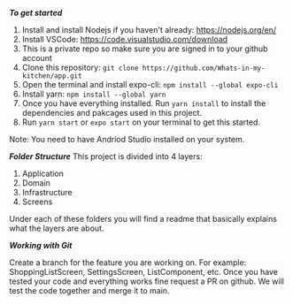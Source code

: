 ***To get started***
1. Install and install Nodejs if you haven't already: https://nodejs.org/en/
2. Install VSCode: https://code.visualstudio.com/download
3. This is a private repo so make sure you are signed in to your github account
4. Clone this repository: ```git clone https://github.com/Whats-in-my-kitchen/app.git```
5. Open the terminal and install expo-cli: ```npm install --global expo-cli```
6. Install yarn: ```npm install --global yarn```
7. Once you have everything installed. Run ```yarn install``` to install the dependencies and pakcages used in this project. 
8. Run ```yarn start``` or ```expo start``` on your terminal to get this started. 


Note: You need to have Andriod Studio installed on your system. 

***Folder Structure*** 
This project is divided into 4 layers:
1. Application
2. Domain
3. Infrastructure 
4. Screens

Under each of these folders you will find a readme that basically explains what the layers are about. 


***Working with Git***

Create a branch for the feature you are working on. For example: ShoppingListScreen, SettingsScreen, ListComponent, etc. Once you have tested your code and everything works fine request a PR on github. We will test the code together and merge it to main.